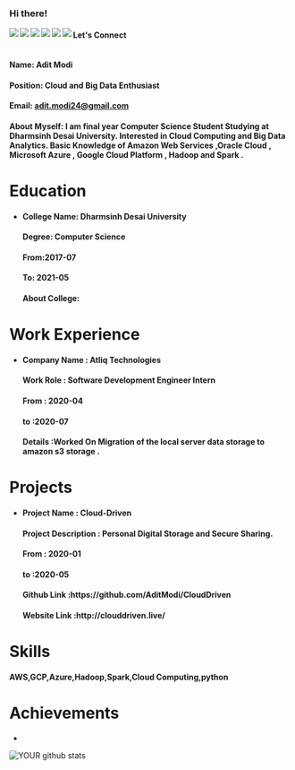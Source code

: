 ### Hi there!


<a href=https://www.facebook.com/> <img align="left" src="https://img.icons8.com/color/48/000000/facebook-new.png"></img></a>


<a href=http://linkedin.com/ > <img align="left" src="https://img.icons8.com/color/48/000000/linkedin.png"></img></a>


<a href=https://twitter.com/ > <img align="left" src="https://img.icons8.com/color/48/000000/twitter.png"></img></a>


<a href=https://www.instagram.com/ > <img align="left" src="https://img.icons8.com/color/48/000000/instagram-new.png"></img></a>


<a href=https://medium.com/ > <img align="left" src="https://img.icons8.com/color/48/000000/medium-monogram.png"></img></a>


<a href=Anything > <img align="left" src="https://img.icons8.com/color/48/000000/shrug-emoticon.png"></img></a>

#### Let's Connect<br>

#### <br>Name: Adit Modi

#### Position: Cloud and Big Data Enthusiast

#### Email: adit.modi24@gmail.com

#### <h4>About Myself: I am final year Computer Science Student Studying at Dharmsinh Desai University. Interested in Cloud Computing and Big Data Analytics. Basic Knowledge of Amazon Web Services ,Oracle Cloud , Microsoft Azure , Google Cloud Platform , Hadoop and Spark .</h4>

# Education


 - <h4>College Name: Dharmsinh Desai University</h4>
    
    <h4>Degree: Computer Science</h4>
    
    <h4>From:2017-07</h4>
    
    <h4>To: 2021-05</h4>
    
    <h4>About College: </h4>

# Work Experience

<ul>
<li><h4> Company Name : Atliq Technologies </h4> 
  <h4> Work Role : Software Development Engineer Intern</h4> 
  <h4> From : 2020-04 </h4> 
  <h4> to :2020-07 </h4> 
  <h4> Details :Worked On Migration of the local server data storage to amazon s3 storage . </h4> 
</li></ul>

# Projects

<ul>
<li> <h4>Project Name : Cloud-Driven</h4> 
<h4> Project Description : Personal Digital Storage and Secure Sharing.</h4> 
<h4>  From : 2020-01</h4> 
 <h4>  to :2020-05</h4> 
<h4>  Github Link :https://github.com/AditModi/CloudDriven</h4> 
<h4>  Website Link :http://clouddriven.live/</h4> 
 </li></ul>

# Skills

<h4>AWS,GCP,Azure,Hadoop,Spark,Cloud Computing,python</h4>

# Achievements

<ul><li></li></ul>


![YOUR github stats](https://github-readme-stats.vercel.app/api?username=AditModi)


